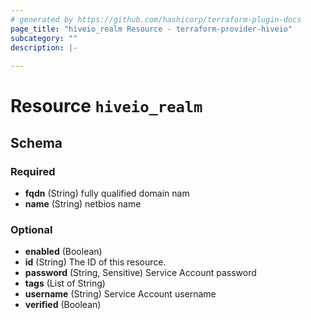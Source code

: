 ```yaml
---
# generated by https://github.com/hashicorp/terraform-plugin-docs
page_title: "hiveio_realm Resource - terraform-provider-hiveio"
subcategory: ""
description: |-
  
---
```


# Resource `hiveio_realm`





<!-- schema generated by tfplugindocs -->
## Schema

### Required

- **fqdn** (String) fully qualified domain nam
- **name** (String) netbios name

### Optional

- **enabled** (Boolean)
- **id** (String) The ID of this resource.
- **password** (String, Sensitive) Service Account password
- **tags** (List of String)
- **username** (String) Service Account username
- **verified** (Boolean)



